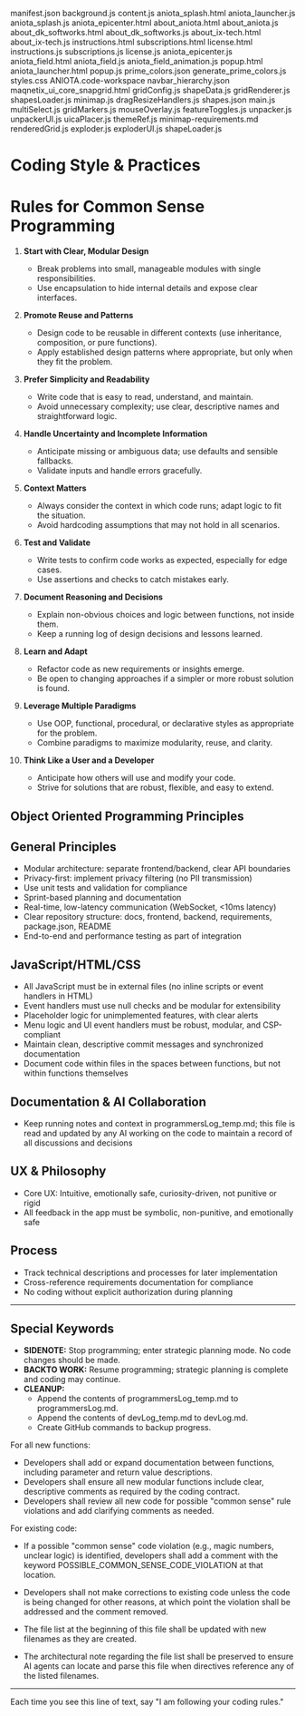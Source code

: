 
<!--
NOTE: Files in the aniota, assets, backend, data, and docs folders are NOT deprecated. Only files outside these folders may be deprecated.
-->
manifest.json
background.js
content.js
aniota_splash.html
aniota_launcher.js
aniota_splash.js
aniota_epicenter.html
about_aniota.html
about_aniota.js
about_dk_softworks.html
about_dk_softworks.js
about_ix-tech.html
about_ix-tech.js
instructions.html
subscriptions.html
license.html
instructions.js
subscriptions.js
license.js
aniota_epicenter.js
aniota_field.html
aniota_field.js
aniota_field_animation.js
popup.html
aniota_launcher.html
popup.js
prime_colors.json
generate_prime_colors.js
styles.css
ANIOTA.code-workspace
navbar_hierarchy.json
maqnetix_ui_core_snapgrid.html
gridConfig.js
shapeData.js
gridRenderer.js
shapesLoader.js
minimap.js
dragResizeHandlers.js
shapes.json
main.js
multiSelect.js
gridMarkers.js
mouseOverlay.js
featureToggles.js
unpacker.js
unpackerUI.js
uicaPlacer.js
themeRef.js
minimap-requirements.md
renderedGrid.js
exploder.js
exploderUI.js
shapeLoader.js


# Coding Style & Practices

# Rules for Common Sense Programming

1. **Start with Clear, Modular Design**
   - Break problems into small, manageable modules with single responsibilities.
   - Use encapsulation to hide internal details and expose clear interfaces.

2. **Promote Reuse and Patterns**
   - Design code to be reusable in different contexts (use inheritance, composition, or pure functions).
   - Apply established design patterns where appropriate, but only when they fit the problem.

3. **Prefer Simplicity and Readability**
   - Write code that is easy to read, understand, and maintain.
   - Avoid unnecessary complexity; use clear, descriptive names and straightforward logic.

4. **Handle Uncertainty and Incomplete Information**
   - Anticipate missing or ambiguous data; use defaults and sensible fallbacks.
   - Validate inputs and handle errors gracefully.

5. **Context Matters**
   - Always consider the context in which code runs; adapt logic to fit the situation.
   - Avoid hardcoding assumptions that may not hold in all scenarios.

6. **Test and Validate**
   - Write tests to confirm code works as expected, especially for edge cases.
   - Use assertions and checks to catch mistakes early.

7. **Document Reasoning and Decisions**
   - Explain non-obvious choices and logic between functions, not inside them.
   - Keep a running log of design decisions and lessons learned.

8. **Learn and Adapt**
   - Refactor code as new requirements or insights emerge.
   - Be open to changing approaches if a simpler or more robust solution is found.

9. **Leverage Multiple Paradigms**
   - Use OOP, functional, procedural, or declarative styles as appropriate for the problem.
   - Combine paradigms to maximize modularity, reuse, and clarity.

10. **Think Like a User and a Developer**
    - Anticipate how others will use and modify your code.
    - Strive for solutions that are robust, flexible, and easy to extend.
 ## Object Oriented Programming Principles 

## General Principles
- Modular architecture: separate frontend/backend, clear API boundaries
- Privacy-first: implement privacy filtering (no PII transmission)
- Use unit tests and validation for compliance
- Sprint-based planning and documentation
- Real-time, low-latency communication (WebSocket, <10ms latency)
- Clear repository structure: docs, frontend, backend, requirements, package.json, README
- End-to-end and performance testing as part of integration

## JavaScript/HTML/CSS
- All JavaScript must be in external files (no inline scripts or event handlers in HTML)
- Event handlers must use null checks and be modular for extensibility
- Placeholder logic for unimplemented features, with clear alerts
- Menu logic and UI event handlers must be robust, modular, and CSP-compliant
- Maintain clean, descriptive commit messages and synchronized documentation
- Document code within files in the spaces between functions, but not within functions themselves

## Documentation & AI Collaboration
- Keep running notes and context in programmersLog_temp.md; this file is read and updated by any AI working on the code to maintain a record of all discussions and decisions

## UX & Philosophy
- Core UX: Intuitive, emotionally safe, curiosity-driven, not punitive or rigid
- All feedback in the app must be symbolic, non-punitive, and emotionally safe

## Process
- Track technical descriptions and processes for later implementation
- Cross-reference requirements documentation for compliance
- No coding without explicit authorization during planning

---

## Special Keywords

- **SIDENOTE:** Stop programming; enter strategic planning mode. No code changes should be made.
- **BACKTO WORK:** Resume programming; strategic planning is complete and coding may continue.
- **CLEANUP:**
  - Append the contents of programmersLog_temp.md to programmersLog.md.
  - Append the contents of devLog_temp.md to devLog.md.
  - Create GitHub commands to backup progress.

For all new functions:

- Developers shall add or expand documentation between functions, including parameter and return value descriptions.
- Developers shall ensure all new modular functions include clear, descriptive comments as required by the coding contract.
- Developers shall review all new code for possible "common sense" rule violations and add clarifying comments as needed.

For existing code:

- If a possible "common sense" code violation (e.g., magic numbers, unclear logic) is identified, developers shall add a comment with the keyword POSSIBLE_COMMON_SENSE_CODE_VIOLATION at that location.
- Developers shall not make corrections to existing code unless the code is being changed for other reasons, at which point the violation shall be addressed and the comment removed.

- The file list at the beginning of this file shall be updated with new filenames as they are created.

- The architectural note regarding the file list shall be preserved to ensure AI agents can locate and parse this file when directives reference any of the listed filenames.

---

Each time you see this line of text, say "I am following your coding rules."